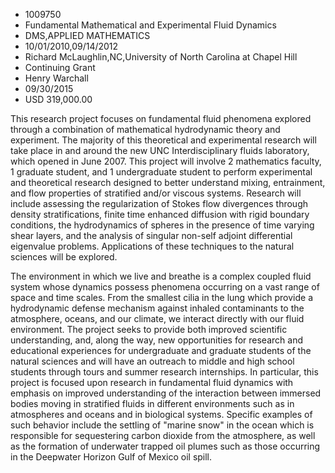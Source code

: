 
* 1009750
* Fundamental Mathematical and Experimental Fluid Dynamics
* DMS,APPLIED MATHEMATICS
* 10/01/2010,09/14/2012
* Richard McLaughlin,NC,University of North Carolina at Chapel Hill
* Continuing Grant
* Henry Warchall
* 09/30/2015
* USD 319,000.00

This research project focuses on fundamental fluid phenomena explored through a
combination of mathematical hydrodynamic theory and experiment. The majority of
this theoretical and experimental research will take place in and around the new
UNC Interdisciplinary fluids laboratory, which opened in June 2007. This project
will involve 2 mathematics faculty, 1 graduate student, and 1 undergraduate
student to perform experimental and theoretical research designed to better
understand mixing, entrainment, and flow properties of stratified and/or viscous
systems. Research will include assessing the regularization of Stokes flow
divergences through density stratifications, finite time enhanced diffusion with
rigid boundary conditions, the hydrodynamics of spheres in the presence of time
varying shear layers, and the analysis of singular non-self adjoint differential
eigenvalue problems. Applications of these techniques to the natural sciences
will be explored.

The environment in which we live and breathe is a complex coupled fluid system
whose dynamics possess phenomena occurring on a vast range of space and time
scales. From the smallest cilia in the lung which provide a hydrodynamic defense
mechanism against inhaled contaminants to the atmosphere, oceans, and our
climate, we interact directly with our fluid environment. The project seeks to
provide both improved scientific understanding, and, along the way, new
opportunities for research and educational experiences for undergraduate and
graduate students of the natural sciences and will have an outreach to middle
and high school students through tours and summer research internships. In
particular, this project is focused upon research in fundamental fluid dynamics
with emphasis on improved understanding of the interaction between immersed
bodies moving in stratified fluids in different environments such as in
atmospheres and oceans and in biological systems. Specific examples of such
behavior include the settling of "marine snow" in the ocean which is responsible
for sequestering carbon dioxide from the atmosphere, as well as the formation of
underwater trapped oil plumes such as those occurring in the Deepwater Horizon
Gulf of Mexico oil spill.
